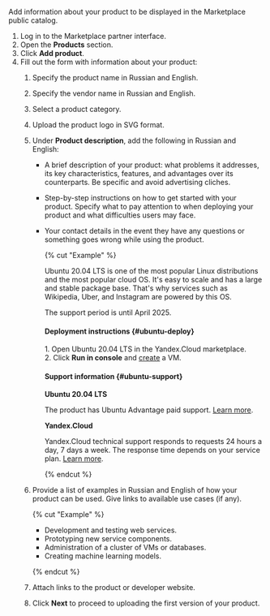 Add information about your product to be displayed in the Marketplace public catalog.

1. Log in to the Marketplace partner interface.
1. Open the **Products** section.
1. Click **Add product**.
1. Fill out the form with information about your product:
    1. Specify the product name in Russian and English.
    1. Specify the vendor name in Russian and English.
    1. Select a product category.
    1. Upload the product logo in SVG format.
    1. Under **Product description**, add the following in Russian and English:
        * A brief description of your product: what problems it addresses, its key characteristics, features, and advantages over its counterparts. Be specific and avoid advertising cliches.
        * Step-by-step instructions on how to get started with your product. Specify what to pay attention to when deploying your product and what difficulties users may face.
        * Your contact details in the event they have any questions or something goes wrong while using the product.

            {% cut "Example" %}

            Ubuntu 20.04 LTS is one of the most popular Linux distributions and the most popular cloud OS. It's easy to scale and has a large and stable package base. That's why services such as Wikipedia, Uber, and Instagram are powered by this OS.

            The support period is until April 2025.

            #### Deployment instructions {#ubuntu-deploy}

            1.&nbsp;Open Ubuntu 20.04 LTS in the Yandex.Cloud marketplace.<br>
            2.&nbsp;Click **Run in console** and [create](https://cloud.yandex.ru/docs/compute/operations/vm-create/create-linux-vm) a VM.

            #### Support information {#ubuntu-support}

            **Ubuntu 20.04 LTS**

            The product has Ubuntu Advantage paid support. [Learn more](https://ubuntu.com/support).

            **Yandex.Cloud**

            Yandex.Cloud technical support responds to requests 24 hours a day, 7 days a week. The response time depends on your service plan. [Learn more](https://cloud.yandex.ru/docs/support/overview).

            {% endcut %}

    1. Provide a list of examples in Russian and English of how your product can be used. Give links to available use cases (if any).

        {% cut "Example" %}
        * Development and testing web services.
        * Prototyping new service components.
        * Administration of a cluster of VMs or databases.
        * Creating machine learning models.

        {% endcut %}

    1. Attach links to the product or developer website.

    1. Click **Next** to proceed to uploading the first version of your product.

